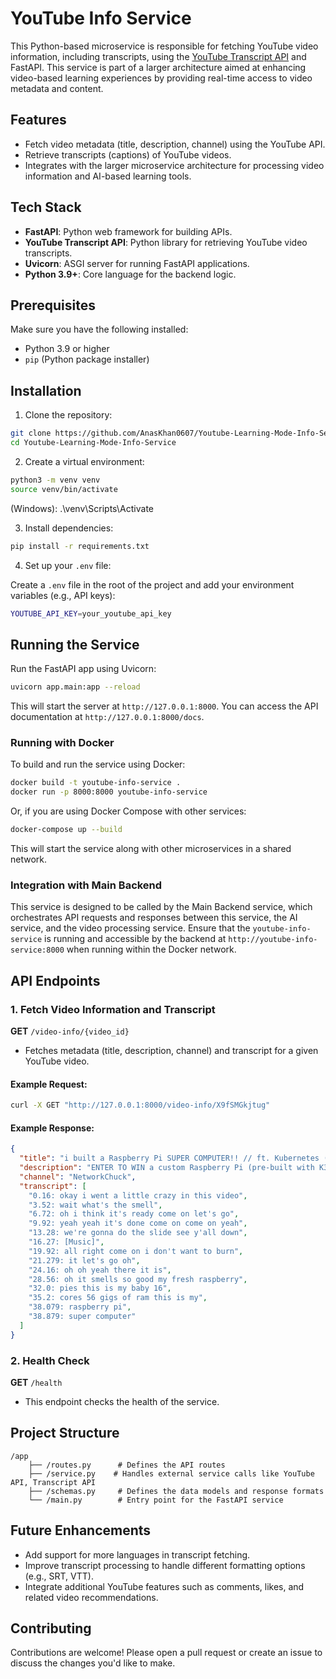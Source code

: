 # YouTube Info Service

This Python-based microservice is responsible for fetching YouTube video information, including transcripts, using the [YouTube Transcript API](https://pypi.org/project/youtube-transcript-api/) and FastAPI. This service is part of a larger architecture aimed at enhancing video-based learning experiences by providing real-time access to video metadata and content.

## Features
- Fetch video metadata (title, description, channel) using the YouTube API.
- Retrieve transcripts (captions) of YouTube videos.
- Integrates with the larger microservice architecture for processing video information and AI-based learning tools.

## Tech Stack
- **FastAPI**: Python web framework for building APIs.
- **YouTube Transcript API**: Python library for retrieving YouTube video transcripts.
- **Uvicorn**: ASGI server for running FastAPI applications.
- **Python 3.9+**: Core language for the backend logic.

## Prerequisites
Make sure you have the following installed:
- Python 3.9 or higher
- `pip` (Python package installer)

## Installation

1. Clone the repository:

```bash
git clone https://github.com/AnasKhan0607/Youtube-Learning-Mode-Info-Service.git
cd Youtube-Learning-Mode-Info-Service
```

2. Create a virtual environment:

```bash
python3 -m venv venv
source venv/bin/activate
```
(Windows): .\venv\Scripts\Activate

3. Install dependencies:

```bash
pip install -r requirements.txt
```

4. Set up your `.env` file:

Create a `.env` file in the root of the project and add your environment variables (e.g., API keys):

```bash
YOUTUBE_API_KEY=your_youtube_api_key
```

## Running the Service

Run the FastAPI app using Uvicorn:

```bash
uvicorn app.main:app --reload
```

This will start the server at `http://127.0.0.1:8000`. You can access the API documentation at `http://127.0.0.1:8000/docs`.

### Running with Docker

To build and run the service using Docker:

```bash
docker build -t youtube-info-service .
docker run -p 8000:8000 youtube-info-service
```

Or, if you are using Docker Compose with other services:

```bash
docker-compose up --build
```

This will start the service along with other microservices in a shared network.

### Integration with Main Backend

This service is designed to be called by the Main Backend service, which orchestrates API requests and responses between this service, the AI service, and the video processing service. Ensure that the `youtube-info-service` is running and accessible by the backend at `http://youtube-info-service:8000` when running within the Docker network.

## API Endpoints

### 1. Fetch Video Information and Transcript

**GET** `/video-info/{video_id}`

- Fetches metadata (title, description, channel) and transcript for a given YouTube video.

#### Example Request:

```bash
curl -X GET "http://127.0.0.1:8000/video-info/X9fSMGkjtug"
```

#### Example Response:

```json
{
  "title": "i built a Raspberry Pi SUPER COMPUTER!! // ft. Kubernetes (k3s cluster w/ Rancher)",
  "description": "ENTER TO WIN a custom Raspberry Pi (pre-built with K3s)...",
  "channel": "NetworkChuck",
  "transcript": [
    "0.16: okay i went a little crazy in this video",
    "3.52: wait what's the smell",
    "6.72: oh i think it's ready come on let's go",
    "9.92: yeah yeah it's done come on come on yeah",
    "13.28: we're gonna do the slide see y'all down",
    "16.27: [Music]",
    "19.92: all right come on i don't want to burn",
    "21.279: it let's go oh",
    "24.16: oh oh yeah there it is",
    "28.56: oh it smells so good my fresh raspberry",
    "32.0: pies this is my baby 16",
    "35.2: cores 56 gigs of ram this is my",
    "38.079: raspberry pi",
    "38.879: super computer"
  ]
}
```

### 2. Health Check 

**GET** `/health`

- This endpoint checks the health of the service.

## Project Structure

```
/app
    ├── /routes.py      # Defines the API routes
    ├── /service.py    # Handles external service calls like YouTube API, Transcript API
    ├── /schemas.py     # Defines the data models and response formats
    └── /main.py        # Entry point for the FastAPI service
```

## Future Enhancements
- Add support for more languages in transcript fetching.
- Improve transcript processing to handle different formatting options (e.g., SRT, VTT).
- Integrate additional YouTube features such as comments, likes, and related video recommendations.

## Contributing
Contributions are welcome! Please open a pull request or create an issue to discuss the changes you'd like to make.
